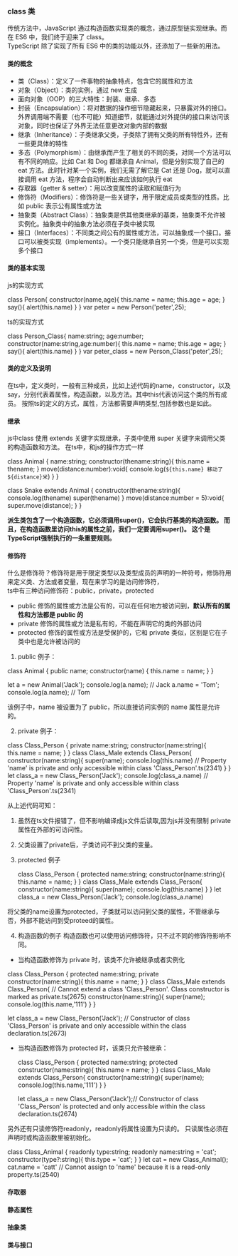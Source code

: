 ### class 类
传统方法中，JavaScript 通过构造函数实现类的概念，通过原型链实现继承。而在 ES6 中，我们终于迎来了 class。  
TypeScript 除了实现了所有 ES6 中的类的功能以外，还添加了一些新的用法。

#### 类的概念

* 类（Class）：定义了一件事物的抽象特点，包含它的属性和方法
* 对象（Object）：类的实例，通过 new 生成
* 面向对象（OOP）的三大特性：封装、继承、多态
* 封装（Encapsulation）：将对数据的操作细节隐藏起来，只暴露对外的接口。外界调用端不需要（也不可能）知道细节，就能通过对外提供的接口来访问该对象，同时也保证了外界无法任意更改对象内部的数据
* 继承（Inheritance）：子类继承父类，子类除了拥有父类的所有特性外，还有一些更具体的特性
* 多态（Polymorphism）：由继承而产生了相关的不同的类，对同一个方法可以有不同的响应。比如 Cat 和 Dog 都继承自 Animal，但是分别实现了自己的 eat 方法。此时针对某一个实例，我们无需了解它是 Cat 还是 Dog，就可以直接调用 eat 方法，程序会自动判断出来应该如何执行 eat
* 存取器（getter & setter）：用以改变属性的读取和赋值行为
* 修饰符（Modifiers）：修饰符是一些关键字，用于限定成员或类型的性质。比如 public 表示公有属性或方法
* 抽象类（Abstract Class）：抽象类是供其他类继承的基类，抽象类不允许被实例化。抽象类中的抽象方法必须在子类中被实现
* 接口（Interfaces）：不同类之间公有的属性或方法，可以抽象成一个接口。接口可以被类实现（implements）。一个类只能继承自另一个类，但是可以实现多个接口

#### 类的基本实现

js的实现方式

  class Person{
    constructor(name,age){
      this.name = name;
      this.age = age;
    }
    say(){
      alert(this.name)
    }
  }
  var peter = new Person('peter',25);

ts的实现方式

  class Person_Class{
    name:string;
    age:number;
    constructor(name:string,age:number){
      this.name = name;
      this.age = age;
    }
    say(){
      alert(this.name)
    }
  }
  var peter_class = new Person_Class('peter',25); 

#### 类的定义及说明

在ts中，定义类时，一般有三种成员，比如上述代码的name，constructor，以及say，分别代表着属性，构造函数，以及方法。其中this代表访问这个类的所有成员。
按照ts的定义的方式，属性，方法都需要声明类型,包括参数也是如此。

#### 继承

js中class 使用 extends 关键字实现继承，子类中使用 super 关键字来调用父类的构造函数和方法。
在ts中，和js的操作方式一样

  class Animal {
    name:string;
    constructor(thename:string){
      this.name = thename;
    }
    move(distance:number):void{
      console.log(`${this.name} 移动了 ${distance}米`)
    }
  }

  class Snake extends Animal {
    constructor(thename:string){
      console.log(thename)
      super(thename)
    }
    move(distance:number = 5):void{
      super.move(distance);
    }
  }

__派生类包含了一个构造函数，它必须调用super()，它会执行基类的构造函数。 而且，在构造函数里访问this的属性之前，我们一定要调用super()。 这个是TypeScript强制执行的一条重要规则。__

#### 修饰符
什么是修饰符？修饰符是用于限定类型以及类型成员的声明的一种符号，修饰符用来定义类、方法或者变量，现在来学习的是访问修饰符，  
ts中有三种访问修饰符：public，private，protected  
* public 修饰的属性或方法是公有的，可以在任何地方被访问到，__默认所有的属性和方法都是 public 的__
* private 修饰的属性或方法是私有的，不能在声明它的类的外部访问
* protected 修饰的属性或方法是受保护的，它和 private 类似，区别是它在子类中也是允许被访问的

1. public 例子：

  class Animal {
    public name;
    constructor(name) {
      this.name = name;
    }
  }

  let a = new Animal('Jack');
  console.log(a.name); // Jack
  a.name = 'Tom';
  console.log(a.name); // Tom

该例子中，name 被设置为了 public，所以直接访问实例的 name 属性是允许的。

2. private 例子：

  class Class_Person {
    private name:string;
    constructor(name:string){
      this.name = name;
    }
  }
  class Class_Male extends Class_Person{
    constructor(name:string){
      super(name);
      console.log(this.name) // Property 'name' is private and only accessible within class 'Class_Person'.ts(2341)
    }
  }
  let class_a = new Class_Person('Jack');
  console.log(class_a.name) // Property 'name' is private and only accessible within class 'Class_Person'.ts(2341)

从上述代码可知：
1. 虽然在ts文件报错了，但不影响编译成js文件后读取,因为js并没有限制 private 属性在外部的可访问性。
2. 父类设置了private后，子类访问不到父类的变量。

3. protected 例子

    class Class_Person {
      protected name:string;
      constructor(name:string){
        this.name = name;
      }
    }
    class Class_Male extends Class_Person{
      constructor(name:string){
        super(name);
        console.log(this.name)
      }
    }
    let class_a = new Class_Person('Jack');
    console.log(class_a.name) 

将父类的name设置为protected，子类就可以访问到父类的属性，不管继承与否，外部不能访问到受proteed的属性。

4. 构造函数的例子
构造函数也可以使用访问修饰符，只不过不同的修饰符影响不同。
 * 当构造函数修饰为 private 时，该类不允许被继承或者实例化

  class Class_Person {
    protected name:string;
    private constructor(name:string){
      this.name = name;
    }
  }
  class Class_Male extends Class_Person{ // Cannot extend a class 'Class_Person'. Class constructor is marked as private.ts(2675)
    constructor(name:string){
      super(name);
      console.log(this.name,'111') 
    }
  }

  let class_a = new Class_Person('Jack'); // Constructor of class 'Class_Person' is private and only accessible within the class declaration.ts(2673)

  * 当构造函数修饰为 protected 时，该类只允许被继承：

    class Class_Person {
      protected name:string;
      protected constructor(name:string){
        this.name = name;
      }
    }
    class Class_Male extends Class_Person{
      constructor(name:string){
        super(name);
        console.log(this.name,'111')
      }
    }

    let class_a = new Class_Person('Jack');// Constructor of class 'Class_Person' is protected and only accessible within the class declaration.ts(2674)

另外还有只读修饰符readonly，readonly将属性设置为只读的。 只读属性必须在声明时或构造函数里被初始化。

  class Class_Animal {
    readonly type:string;
    readonly name:string = 'cat';
    constructor(type?:string){
      this.type = 'cat';
    }
  }
  let cat = new Class_Animal();
  cat.name = 'catt' // Cannot assign to 'name' because it is a read-only property.ts(2540)

#### 存取器

#### 静态属性

#### 抽象类

#### 类与接口